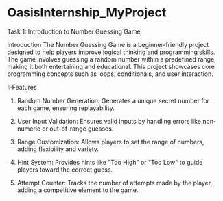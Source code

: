 # OasisInternship_MyProject
Task 1: Introduction to Number Guessing Game

Introduction
The Number Guessing Game is a beginner-friendly project designed to help players improve logical thinking and programming skills. The game involves guessing a random number within a predefined range, making it both entertaining and educational. This project showcases core programming concepts such as loops, conditionals, and user interaction.

✨Features

1. Random Number Generation: Generates a unique secret number for each game, ensuring replayability.


2. User Input Validation: Ensures valid inputs by handling errors like non-numeric or out-of-range guesses.


3. Range Customization: Allows players to set the range of numbers, adding flexibility and variety.


4. Hint System: Provides hints like "Too High" or "Too Low" to guide players toward the correct guess.


5. Attempt Counter: Tracks the number of attempts made by the player, adding a competitive element to the game.
